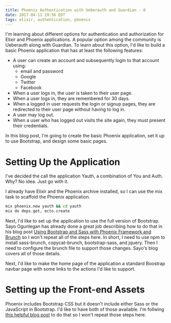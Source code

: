 ```yaml
---
title: Phoenix Authentication with Ueberauth and Guardian - 0
date: 2017-04-11 19:56 EDT
tags: elixir, authentication, phoenix
---
```


I'm learning about different options for authentication and authorization for Elixir and Phoenix applications. A popular option among the community is Ueberauth along with Guardian. <!-- Insert statement about Ueberauth --> To learn about this option, I'd like to build a basic Phoenix application that has at least the following features:

*   A user can create an account and subsequently login to that account using:
    *   email and password
    *   Google
    *   Twitter
    *   Facebook
*   When a user logs in, the user is taken to their user page.
*   When a user logs in, they are remembered for 30 days.
*   When a logged in user requests the login or signup pages, they are redirected to their user page without having to log in.
*   A user may log out.
*   When a user who has logged out visits the site again, they must present their credentials.

In this blog post, I'm going to create the basic Phoenix application, set it up to use Bootstrap, and design some basic pages.

# Setting Up the Application

I've decided the call the application Yauth, a combination of You and Auth. Why? No idea. Just go with it.

I already have Elixir and the Phoenix archive installed, so I can use the mix task to scaffold the Phoenix application.

```sh
mix phoenix.new yauth && cd yauth
mix do deps.get, ecto.create
```

Next, I'd like to set up the application to use the full version of Bootstrap. Sayo Ogunlegan has already done a great job describing how to do that in his blog post [Using Bootstrap and Sass with Phoenix Framework and Brunch][1] so I won't repeat all of the steps here. In short, I need to use npm to install sass-brunch, copycat-brunch, bootstrap-sass, and jquery. Then I need to configure the brunch file to support those changes. Sayo's blog covers all of those details.

Next, I'd like to make the home page of the application a standard Boostrap navbar page with some links to the actions I'd like to support.

# Setting up the Front-end Assets

Phoenix includes Bootstrap CSS but it doesn't include either Sass or the JavaScript in Bootstrap. I'd like to have both of those available. I'm follwing [this helpful blog post][1] to do that so I won't repeat those steps here.

[1]:https://medium.com/@b1ackmartian/using-bootstrap-and-sass-with-phoenix-framework-and-brunch-6568e7a66ca9


<!-- Gave up here. Can't decide if this first post is worth it. -->
